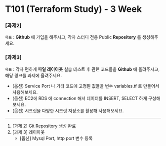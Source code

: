 # T101 (Terraform Study) - 3 Week

### [과제2]
`목표` : **Github** 에 가입을 해주시고, 각자 스터디 전용 Public **Repository** 를 생성해주세요.

### [과제3]
`목표` : 각자 편하게 **파일 레이아웃** 실습 테스트 후 관련 코드들을 **Github** 에 올려주시고, 해당 링크를 과제에 올려주세요.

- (옵션) Service Port 나 기타 코드에 고정된 값들을 변수 variables.tf 로 만들어서 사용해보세요.
- (옵션) EC2에 RDS 에 connection 해서 데이터를 INSERT, SELECT 하게 구성해보세요.
- (옵션) 시크릿을 다양한 시크릿 저장소를 활용해 사용해보세요.

-----

1. [과제 2] Git Repository 생성 완료
2. [과제 3] 레이아웃 
    - [옵션] Mysql Port, http port 변수 등록
